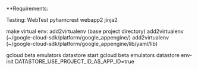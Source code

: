 
**Requirements:

Testing:
WebTest
pyhamcrest
webapp2
jinja2


make virtual env:
add2virtualenv (base project directory)
add2virtualenv (~/google-cloud-sdk/platform/google_appengine/)
add2virtualenv (~/google-cloud-sdk/platform/google_appengine/lib/yaml/lib)

gcloud beta emulators datastore start
gcloud beta emulators datastore env-init
DATASTORE_USE_PROJECT_ID_AS_APP_ID=true
